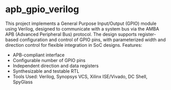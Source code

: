# apb_gpio_verilog
This project implements a General Purpose Input/Output (GPIO) module using Verilog, designed to communicate with a system bus via the AMBA APB (Advanced Peripheral Bus) protocol. The design supports register-based configuration and control of GPIO pins, with parameterized width and direction control for flexible integration in SoC designs.
Features:
- APB-compliant interface
- Configurable number of GPIO pins
- Independent direction and data registers
- Synthesizable and testable RTL
- Tools Used: Verilog, Synopsys VCS, Xilinx ISE/Vivado, DC Shell, SpyGlass
